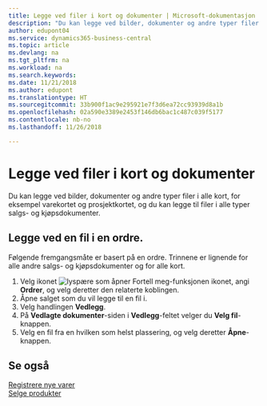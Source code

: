 ```yaml
---
title: Legge ved filer i kort og dokumenter | Microsoft-dokumentasjon
description: "Du kan legge ved bilder, dokumenter og andre typer filer i alle kort, for eksempel varekortet og prosjektkortet, og du kan legge til filer i alle typer salgs- og kjøpsdokumenter."
author: edupont04
ms.service: dynamics365-business-central
ms.topic: article
ms.devlang: na
ms.tgt_pltfrm: na
ms.workload: na
ms.search.keywords: 
ms.date: 11/21/2018
ms.author: edupont
ms.translationtype: HT
ms.sourcegitcommit: 33b900f1ac9e295921e7f3d6ea72cc93939d8a1b
ms.openlocfilehash: 02a590e3389e2453f146db6bac1c487c039f5177
ms.contentlocale: nb-no
ms.lasthandoff: 11/26/2018

---
```

# <a name="attaching-files-to-cards-and-documents"></a>Legge ved filer i kort og dokumenter
Du kan legge ved bilder, dokumenter og andre typer filer i alle kort, for eksempel varekortet og prosjektkortet, og du kan legge til filer i alle typer salgs- og kjøpsdokumenter.

## <a name="to-attach-a-file-to-a-sales-order"></a>Legge ved en fil i en ordre.
Følgende fremgangsmåte er basert på en ordre. Trinnene er lignende for alle andre salgs- og kjøpsdokumenter og for alle kort.

1. Velg ikonet ![lyspære som åpner Fortell meg-funksjonen](media/ui-search/search_small.png "Fortell hva du vil gjøre") ikonet, angi **Ordrer**, og velg deretter den relaterte koblingen.
2. Åpne salget som du vil legge til en fil i.
3. Velg handlingen **Vedlegg**.
4. På **Vedlagte dokumenter**-siden i **Vedlegg**-feltet velger du **Velg fil**-knappen.
5. Velg en fil fra en hvilken som helst plassering, og velg deretter **Åpne**-knappen.

## <a name="see-also"></a>Se også
[Registrere nye varer](inventory-how-register-new-items.md)  
[Selge produkter](sales-how-sell-products.md)

